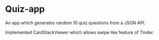 # Quiz-app

An app which generates random 10 quiz questions from a JSON API.

Implemented CardStackViewer which allows swipe like feature of Tinder. 
